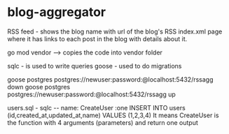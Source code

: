 # blog-aggregator
RSS feed - shows the blog name with url of the blog's RSS index.xml page where it has links to each post in the blog with details about it.

go mod vendor --> copies the code into vendor folder

sqlc - is used to write queries
goose - used to do migrations

goose postgres postgres://newuser:password:@localhost:5432/rssagg down
goose postgres postgres://newuser:password:@localhost:5432/rssagg up

users.sql - sqlc
-- name: CreateUser :one
INSERT INTO users (id,created_at,updated_at,name)
VALUES ($1,$2,$3,$4)
It means CreateUser is the function with 4 arguments (parameters) and return one output